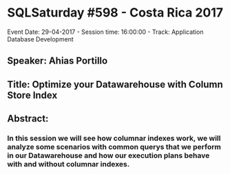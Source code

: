 # SQLSaturday #598 - Costa Rica 2017
Event Date: 29-04-2017 - Session time: 16:00:00 - Track: Application  Database Development
## Speaker: Ahias Portillo
## Title: Optimize your Datawarehouse with Column Store Index
## Abstract:
### In this session we will see how columnar indexes work, we will analyze some scenarios with common querys that we perform in our Datawarehouse and how our execution plans behave with and without columnar indexes.
